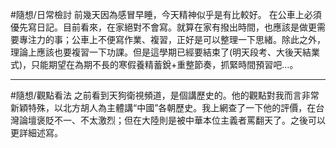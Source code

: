 #隨想/日常檢討 前幾天因為感冒早睡，今天精神似乎是有比較好。
在公車上必須優先寫日記。目前看來，在家絕對不會寫。就算在家有撥出時間，也應該是做更需要專注力的事；公車上不便寫作業、複習，正好是可以整理一下思緒。除此之外，理論上應該也要複習一下功課。但是這學期已經要結束了(明天段考、大後天結業式)，只能期望在為期不長的寒假養精蓄銳+重整節奏，抓緊時間預習吧…。

---
#隨想/觀點看法 之前看到天狗衛視頻道，是個講歷史的。他的觀點對我而言非常新穎特殊，以北方胡人為主體講“中國”各朝歷史。我上網查了一下他的評價，在台灣論壇褒貶不一、不太激烈；但在大陸則是被中華本位主義者罵翻天了。之後可以更詳細述寫。